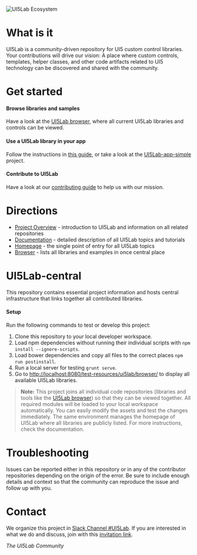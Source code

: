 ![UI5Lab Ecosystem](docs/UI5LabLogoPhoenix.png)

# What is it

UI5Lab is a community-driven repository for UI5 custom control libraries. Your contributions will drive our vision: A place where custom controls, templates, helper classes, and other code artifacts related to UI5 technology can be discovered and shared with the community. 

# Get started

#### Browse libraries and samples
Have a look at the [UI5Lab browser](https://ui5lab.io/browser), where all current UI5Lab libraries and controls can be viewed.

#### Use a UI5Lab library in your app
Follow the instructions in [this guide](https://github.com/UI5Lab/UI5Lab-central/blob/master/docs/ConsumeLibrary.md), or take a look at the [UI5Lab-app-simple](https://github.com/UI5Lab/UI5Lab-app-simple) project.

#### Contribute to UI5Lab
Have a look at our [contributing guide](CONTRIBUTING.md) to help us with our mission.

# Directions 

* [Project Overview](https://github.com/UI5Lab/UI5Lab-central/blob/master/docs/Overview.md) - introduction to UI5Lab and information on all related repositories
* [Documentation](https://github.com/UI5Lab/UI5Lab-central/tree/master/docs) - detailed description of all UI5Lab topics and tutorials   
* [Homepage](https://ui5lab.io) - the single point of entry for all UI5Lab topics
* [Browser](https://ui5lab.io/browser) - lists all libraries and examples in once central place

# UI5Lab-central
This repository contains essential project information and hosts central infrastructure that links together all contributed libraries.

#### Setup

Run the following commands to test or develop this project:

1. Clone this repository to your local developer workspace.
2. Load npm dependencies without running their individual scripts with ```npm install --ignore-scripts```.
3. Load bower dependencies and copy all files to the correct places ```npm run postinstall```.
4. Run a local server for testing ```grunt serve```.
5. Go to [http://localhost:8080/test-resources/ui5lab/browser/](http://localhost:8080/test-resources/ui5lab/browser/) to display all available UI5Lab libraries.

> **Note:** This project joins all individual code repositories (libraries and tools like the [UI5Lab browser](https://github.com/UI5Lab/UI5Lab-browser)) so that they can be viewed together. All required modules will be loaded to your local workspace automatically. You can easily modify the assets and test the changes immediately. The same environment manages the homepage of UI5Lab where all libraries are publicly listed. For more instructions, check the documentation.

# Troubleshooting
Issues can be reported either in this repository or in any of the contributor repositories depending on the origin of the error.
Be sure to include enough details and context so that the community can reproduce the issue and follow up with you. 

# Contact
We organize this project in [Slack Channel #UI5Lab](https://openui5.slack.com/messages/UI5lab).
If you are interested in what we do and discuss, join with this [invitation link](http://slackui5invite.herokuapp.com/).


*The UI5Lab Community*

